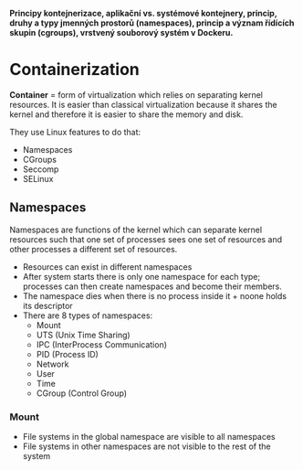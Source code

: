 **Principy kontejnerizace, aplikační vs. systémové kontejnery, princip, druhy a typy jmenných prostorů (namespaces), princip a význam řídících skupin (cgroups), vrstvený souborový systém v Dockeru.**

# Containerization
**Container** = form of virtualization which relies on separating kernel resources. It is easier than classical virtualization because it shares the kernel and therefore it is easier to share the memory and disk.

They use Linux features to do that:
- Namespaces
- CGroups
- Seccomp
- SELinux
## Namespaces
Namespaces are functions of the kernel which can separate kernel resources such that one set of processes sees one set of resources and other processes a different set of resources.
- Resources can exist in different namespaces
- After system starts there is only one namespace for each type; processes can then create namespaces and become their members.
- The namespace dies when there is no process inside it + noone holds its descriptor
- There are 8 types of namespaces:
	- Mount
	- UTS (Unix Time Sharing)
	- IPC (InterProcess Communication)
	- PID (Process ID)
	- Network
	- User
	- Time
	- CGroup (Control Group)
### Mount
- File systems in the global namespace are visible to all namespaces
- File systems in other namespaces are not visible to the rest of the system
